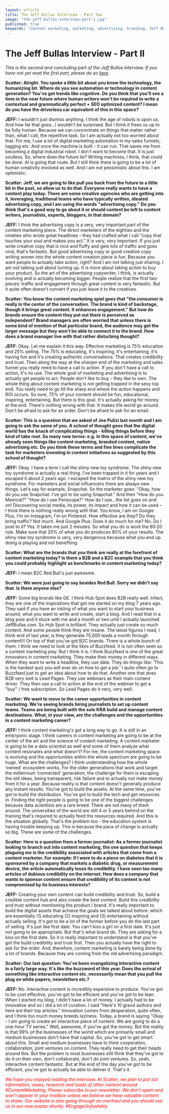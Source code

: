 ```yaml
---
layout: article
title: The Jeff Bullas Interview - Part Two
image: "the-jeff-bullas-interview-part-1.jpg"
published: true
keywords: "content marketing, marketing, advertising, branding, Jeff Bullas, newsletters, social media, CMO, branded content, native advertising, blogs"
---
```


# The Jeff Bullas Interview - Part II

*This is the second and concluding part of the Jeff Bullas interview. If you have not yet read the first part, please do so <a href='http://scatter.solutions/knowledge/the-jeff-bullas-interview-part1'>here</a>.*

**Scatter: Alright. You spoke a little bit about you know the technology, the humanizing bit. Where do you see automation or technology in content generation? You've got trends like cognitive. Do you think that you'll see a time in the near future where human writers won't be required to write a contextual and grammatically perfect + SEO optimized content? I mean do you have the driverless car equivalent of this in this space?**

**JEFF:** I wouldn't just dismiss anything. I think the age of robots is upon us. And how far that goes…I wouldn't be surprised. But I think it frees us up to be fully human. Because we can concentrate on things that matter rather than, what I call, the repetitive task. So I am actually not too worried about that. For me, I use a lot of digital marketing automation in my sales funnels, tagging etc. And once the machine is built - it can run. That saves me from becoming a digital industrial robot. I don't want to become that. It is just soulless. So, where does the future lie? Writing machines, I think, that could be done. AI is going that route. But I still think there is going to be a lot of human creativity involved as well. And I am not pessimistic about this. I am optimistic.

**Scatter: Jeff, we are going to like pull you back from the future to a little bit in the past, so allow us to do that. Everyone really wants to have a content play today. There are some creative agencies who are getting into it, leveraging, traditional teams who have typically written, ideated advertising copy, and I am using the words "advertising copy." Do you think that's a good way to go about it or should content be left to content writers, journalists, experts, bloggers, in that domain?**

**JEFF:** I think the advertising copy is a very, very important part of the content marketing piece. The direct marketers of the eighties and the nineties who wrote great headlines - they had crafted what I call "copy that touches your soul and makes you act." It is very, very important. If you just write creative copy that is nice and fluffy and gets lots of traffic and goes viral, that's fantastic. But good advertising copy or good creative copy writing woven into the whole content creation piece is fun. Because you want people to actually take action, right? And I am not talking just sharing. I am not talking just about turning up. It is more about taking action to buy your product. So the art of the advertising copywriter, I think, is actually evolving and is actually becoming bigger. People realize that the first two pieces: traffic and engagement through great content is very fantastic. But it quite often doesn't convert if you just leave it to the creatives.

**Scatter: You know the content marketing spiel goes that "the consumer is really in the center of the conversation. The brand is kind of backstage, though it brings great content. It enhances engagement." But how do brands ensure the content they put out there is perceived as independent? Brand managers are often worried that unless there is some kind of mention of that particular brand, the audience may get the larger message but they won't be able to connect it to the brand. How does a brand manager live with that rather disturbing thought?**

**JEFF**: Okay. Let me explain it this way. Effective marketing is 75% education and 25% selling. The 75% is educating, it's inspiring, it's entertaining, it's having fun and it's creating authentic conversations. That creates credibility and trust. Then along the way at the sharper end of the marketing and sales funnel you really need to have a call to action. If you don't have a call to action, it's no use. The whole goal of marketing and advertising is to actually get people to act. People don't like to buy - they like to own. The whole thing about content marketing is not getting trapped in the sexy top end. You really need to go till the sharp end where the action happens and ROI occurs. So sure, 75% of your content should be fun, educational, inspiring, entertaining. But there is this goal. It's actually asking for money at the end. There's nothing wrong with that. It makes the world go around. Don't be afraid to ask for an order. Don't be afraid to ask for an email.

**Scatter: This is a question that we asked of Joe Pulizi last month and I am going to ask the same of you. A school of thought goes that the digital world has the knack of complicating things - killing things before they kind of take root. So many new terms: e.g. In this space of content, we've already seen things like content marketing, branded content, native advertising etc. Do you think these terms and fine lines complicate the task for marketers investing in content initiatives as suggested by this school of thought?**

**JEFF:** Okay. I have a term I call the shiny new toy syndrome. The shiny new toy syndrome is actually a real thing. I've been trapped in it for years and I escaped it about 2 years ago. I escaped the matrix of the shiny new toy syndrome. For marketers and social influencers there are always new things. Let's say for example, Snapchat. So the marketer goes: "Okay, how do you use Snapchat. I've got to be using Snapchat." And then "How do you Meercat?" "How do I use Periscope?" How do I use…the list goes on and on! Discovering social media, its power, its impact and how it can be used – I think there is nothing really wrong with that. You know, I am on Google Plus, I'm on Instagram, I'm on Pinterest. How effective are they? Do they bring traffic? Not much. And Google Plus: Does it do much for me? No. Do I post to it? Yes. It takes me just 2 minutes. So what you do is work the 80:20 rule. Make sure that 20% of what you do produces 80% of your results. The shiny new toy syndrome is very, very dangerous because what you end up doing is playing and not benefiting.

**Scatter: What are the brands that you think are really at the forefront of content marketing today? Is there a B2B and a B2C example that you think you could probably highlight as benchmarks in content marketing today?**

**JEFF:** I mean B2C Red Bull's just awesome.

**Scatter: We were just going to say besides Red Bull. Sorry we didn't say that. Is there anyone else?**

**JEFF:** Some big brands like GE. I think Hub Spot does B2B really well. Infact, they are one of the inspirations that got me started on my blog 7 years ago. They said if you have an inkling of what you want to start your business around, what you want to write and create, start a blog. And I read that in a blog post and it stuck with me and a month or two until I actually launched JeffBullas.com. So Hub Spot is brilliant. They actually just create so much content. And some people think they are insane. The latest figures I read, I think end of last year, is they generate 75,000 leads a month through content!!! On top of that you've got B2C brands. There is a whole bunch of them. I think we need to look at the likes of Buzzfeed. It is not often seen as a content marketing play. But I think it is. I think Buzzfeed is one of the great innovators in content marketing. They make their money in different ways. When they want to write a headline, they use data. They do things like: ‘This is the hardest quiz you will ever do on how to get a job.' I quite often go to Buzzfeed just to get an idea about how to do that. Another one that does B2B very well is Lead Pages. They use webinars as their main content driver. They then use a call to action at the end of the webinar to get a "buy" / free subscription. So Lead Pages do it very, very well.

**Scatter: We want to move to the career opportunities in content marketing. We're seeing brands hiring journalists to set up content teams. Teams are being built with the sole KRA build and manage content destinations. What, in your view, are the challenges and the opportunities in a content marketing career?**

**JEFF:** I think content marketing's got a long way to go. It is still in an embryonic stage. I think careers in content marketing are going to be at the center of the art and the science of content marketing. A content marketer is going to be a data scientist as well and some of them analyze what content resonates and what doesn't? For me, the content marketing space is evolving and the opportunities within the whole spectrum are going to be huge. What are the challenges? I think understanding how the whole ‘owned' ecosystem works. For the older generations that work and target the millennium ‘connected' generation, the challenge for them is escaping the old ideas, being transparent, risk failure and to actually not make money from it for a year. Because reality is that content doesn't generally produce any instant results. You've got to build the assets. At the same time, you've got to build the distribution. You've got to build the tech and get resources in. Finding the right people is going to be one of the biggest challenges because data scientists are a rare breed. There are not many of them around. The universities of the world are still 4 or 5 years behind on the training that's required to actually feed the resources required. And this is the situation globally. That's the problem too - the education system is having trouble keeping up. This is because the pace of change is actually so big. These are some of the challenges.

**Scatter: Here is a question from a former journalist: As a former journalist looking to branch out into content marketing, the one question that keeps plaguing me is the credibility associated with articles that come from a content marketer. For example: If I were to do a piece on diabetes that it is sponsored by a company that markets a diabetic drug, or measurement device, the article automatically loses its credibility. I have seen too many articles of dubious credibility on the internet. How does a company that wants to sponsor content ensure that credibility of its content is not compromised by its business interests?**

**JEFF:** Creating your own content can build credibility and trust. So, build a credible content hub and also create the best content. Build this credibility and trust without mentioning the product / brand. It's really important to build the digital assets that achieve the goals we talked about before: which are essentially (1) educating (2) inspiring and (3) entertaining without actually selling. It's got to be a lot of the former before you do the last part of selling. It's just like first date. You can't kiss a girl on a first date. It's just not going to be appropriate. But that's what brand do. They are asking for a kiss on the first date. So it is really important to understand is that you've got the build credibility and trust first. Then you actually have the right to ask for the order. And, therefore, content marketing is barely being done by a lot of brands. Because they are coming from the old advertising paradigm.

**Scatter: Our last question: You've been evangelizing interactive content in a fairly large way. It's like the buzzword of this year. Does the arrival of something like interactive content etc. necessarily mean that you pull the plug on white papers, newsletters etc.?**

**JEFF:** No. Interactive content is incredibly expensive to produce. You've got to be cost effective, you've got to be efficient and you've got to be lean. When I started my blog, I didn't have a lot of money. I actually had to be innovative and so I did a lot of curation. I said "Here's 10 grand authors and here are their top articles." Innovation comes from desperation, quite often, and I think too much money breeds laziness. Today, a brand is saying "Okay - I am going to create an interactive piece of content. We are going to do a one-hour TV series." Well, awesome, if you've got the money. But the reality is that 99% of the businesses of the world which are primarily small and medium businesses don't have that capital. So, you've got to get smart about this. Small and medium businesses have to think cooperation, collaboration, joint ventures on content. They really need to get their heads around this. But the problem is most businesses still think that they've got to do it on their own, don't collaborate, don't do joint ventures. So, yeah, interactive content fantastic. But at the end of the day you've got to be efficient, you've got to actually be able to deliver it. That's it.

<p style="color:red"><i>We hope you enjoyed reading the interview. At Scatter, we plan to put out information, views, research and loads of other content around #ContentMarketing. Please subscribe to our newsletter. We don’t spam and won’t appear in your mailbox unless we believe we have valuable content to share. Our website is also going through an overhaul and you should see us in our new avatar shortly. #EngageUnfoolishly</i></p>